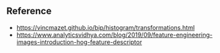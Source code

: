 

## Reference
- https://vincmazet.github.io/bip/histogram/transformations.html
- https://www.analyticsvidhya.com/blog/2019/09/feature-engineering-images-introduction-hog-feature-descriptor
